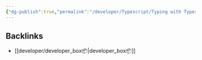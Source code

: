 ```yaml
---
{"dg-publish":true,"permalink":"/developer/Typescript/Typing with Typescript/"}
---
```



## Backlinks
- [[developer/developer_box📦\|developer_box📦]]